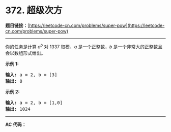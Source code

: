 # 372. 超级次方

**题目链接：**[https://leetcode-cn.com/problems/super-pow](https://leetcode-cn.com/problems/super-pow)

---

<div class="content__1Y2H">
 <div class="notranslate">
  <p>你的任务是计算&nbsp;<em>a</em><sup><em>b</em></sup>&nbsp;对&nbsp;1337 取模，<em>a</em> 是一个正整数，<em>b</em> 是一个非常大的正整数且会以数组形式给出。</p> 
  <p><strong>示例 1:</strong></p> 
  <pre class="language-text"><strong>输入: </strong>a = 2, b = [3]
<strong>输出: </strong>8
</pre> 
  <p><strong>示例&nbsp;2:</strong></p> 
  <pre class="language-text"><strong>输入: </strong>a = 2, b = [1,0]
<strong>输出: </strong>1024</pre> 
 </div>
</div>

---

**AC 代码：**

```java

```